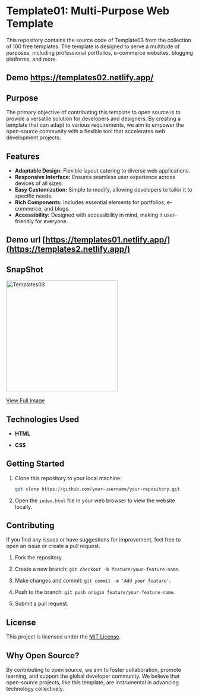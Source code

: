 # Template01: Multi-Purpose Web Template
This repository contains the source code of Template03 from the collection of 100 free templates. The template is designed to serve a multitude of purposes, including professional portfolios, e-commerce websites, blogging platforms, and more.

## Demo https://templates02.netlify.app/

## Purpose
The primary objective of contributing this template to open source is to provide a versatile solution for developers and designers. By creating a template that can adapt to various requirements, we aim to empower the open-source community with a flexible tool that accelerates web development projects.

## Features

- **Adaptable Design:** Flexible layout catering to diverse web applications.
- **Responsive Interface:** Ensures seamless user experience across devices of all sizes.
- **Easy Customization:** Simple to modify, allowing developers to tailor it to specific needs.
- **Rich Components:** Includes essential elements for portfolios, e-commerce, and blogs.
- **Accessibility:** Designed with accessibility in mind, making it user-friendly for everyone.

## Demo url [https://templates01.netlify.app/](https://templates2.netlify.app/)

## SnapShot

<img src="https://github.com/Rohitashsingh89/template2/assets/93479842/a8836f56-2ad1-4ef0-994a-d44246cacb43" alt="Templates03" height="300">

[View Full Image](https://github.com/Rohitashsingh89/template2/assets/93479842/a8836f56-2ad1-4ef0-994a-d44246cacb43)


## Technologies Used

- **HTML**

- **CSS**

## Getting Started

1. Clone this repository to your local machine:

   ```bash
   git clone https://github.com/your-username/your-repository.git
   ```

2. Open the `index.html` file in your web browser to view the website locally.


## Contributing

If you find any issues or have suggestions for improvement, feel free to open an issue or create a pull request.

1. Fork the repository.

2. Create a new branch: `git checkout -b feature/your-feature-name`.

3. Make changes and commit: `git commit -m 'Add your feature'`.

4. Push to the branch: `git push origin feature/your-feature-name`.

5. Submit a pull request.

## License

This project is licensed under the [MIT License](LICENSE).

## Why Open Source?

By contributing to open source, we aim to foster collaboration, promote learning, and support the global developer community. We believe that open-source projects, like this template, are instrumental in advancing technology collectively.

